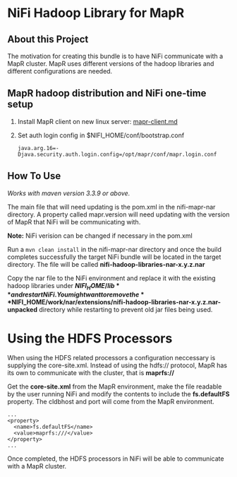 # NiFi Hadoop Library for MapR

## About this Project
The motivation for creating this bundle is to have NiFi communicate with a MapR cluster. MapR uses different versions of the hadoop libraries and different configurations are needed.

## MapR hadoop distribution and NiFi one-time setup

1. Install MapR client on new linux server: [mapr-client.md](./mapr-client.md)
2. Set auth login config in $NIFI_HOME/conf/bootstrap.conf

    `java.arg.16=-Djava.security.auth.login.config=/opt/mapr/conf/mapr.login.conf`


## How To Use

*Works with maven version 3.3.9 or above.*

The main file that will need updating is the pom.xml in the nifi-mapr-nar directory. A property called mapr.version will need updating with the version of MapR that NiFi will be communicating with.

**Note:** NiFi verision can be changed if necessary in the pom.xml

Run a `mvn clean install` in the nifi-mapr-nar directory and once the build completes successfully the target NiFi bundle will be located in the target directory. The file will be called **nifi-hadoop-libraries-nar-x.y.z.nar**

Copy the nar file to the NiFi environment and replace it with the existing hadoop libraries under **$NIFI_HOME/lib** and restart NiFi. You might want to remove the **$NIFI_HOME/work/nar/extensions/nifi-hadoop-libraries-nar-x.y.z.nar-unpacked** directory while restarting to prevent old jar files being used.

# Using the HDFS Processors

When using the HDFS related processors a configuration neccessary is supplying the core-site.xml. Instead of using the hdfs:// protocol, MapR has its own to communicate with the cluster, that is **maprfs://**

Get the **core-site.xml** from the MapR environment, make the file readable by the user running NiFi and modify the contents to include the **fs.defaultFS** property. The cldbhost and port will come from the MapR environment.

```
...
<property> 
  <name>fs.defaultFS</name>
  <value>maprfs:///</value>
</property>
...
```

Once completed, the HDFS processors in NiFi will be able to communicate with a MapR cluster.
